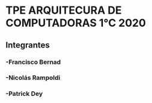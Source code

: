 # TPE ARQUITECURA DE COMPUTADORAS 1°C 2020 

## Integrantes

### -Francisco Bernad
### -Nicolás Rampoldi 
### -Patrick Dey
